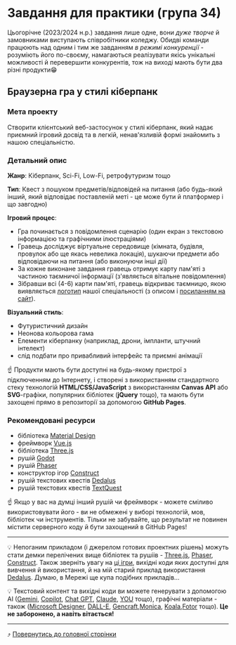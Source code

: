 # Завдання для практики (група 34)

Цьогорічне (2023/2024 н.р.) завдання лише одне, вони *дуже творче* й замовниками виступають співробітники коледжу. Обидві команди працюють над одним і тим же завданням *в режимі конкуренції* - розуміють його по-своєму, намагаються реалізувати якісь унікальні можливості й перевершити конкурентів, тож на виході мають бути два різні продукти😁 

## Браузерна гра у стилі кіберпанк

### Мета проекту

Створити клієнтський веб-застосунок у стилі кіберпанк, який надає приємний ігровий досвід та в легкій, ненав'язливій формі знайомить з нашою спеціальністю. 

### Детальний опис

**Жанр**: Кіберпанк, Sci-Fi, Low-Fi, ретрофутуризм тощо

**Тип**: Квест з пошуком предметів/відповідей на питання (або будь-який інший, який відповідає поставленій меті - це може бути й платформер і що завгодно)

**Ігровий процес**:
* Гра починається з повідомлення сценарію (один екран з текстовою інформацією та графічними ілюстраціями)
* Гравець досліджує віртуальне середовище (кімната, будівля, провулок або ще якась невелика локація), шукаючи предмети або відповідаючи на питання (або виконуючи інші дії)
* За кожне виконане завдання гравець отримує карту пам'яті з частиною таємничої інформації (з'являється вітальне повідомлення)
* Зібравши всі (4-6) карти пам'яті, гравець відкриває таємницю, якою виявляється [логотип](images/SE-logo-transparent.png) нашої спеціальності (з описом і [посиланням на сайт](https://sites.google.com/polytechnic.co.cc/main/%D0%B3%D0%BE%D0%BB%D0%BE%D0%B2%D0%BD%D0%B0/%D1%81%D0%BF%D0%B5%D1%86%D1%96%D0%B0%D0%BB%D1%96%D0%B7%D0%B0%D1%86%D1%96%D1%97?authuser=0#h.ho48gail8chq)).

**Візуальний стиль**:

* Футуристичний дизайн
* Неонова кольорова гама
* Елементи кіберпанку (наприклад, дрони, імпланти, штучний інтелект)
* слід подбати про привабливий інтерфейс та приємні анімації

☝️ Продукти мають бути доступні на будь-якому пристрої з підключенням до Інтернету, і створені з використанням стандартного стеку технологій **HTML/CSS/JavaScript** з використанням **Canvas API** або **SVG**-графіки, популярних бібліотек (**jQuery** тощо), та мають бути захощені прямо в репозиторії за допомогою **GitHub Pages**.

### Рекомендовані ресурси
* бібліотека [Material Design](https://material.io/)
* фреймворк [Vue.js](https://vuejs.org/)
* бібліотека [Three.js](https://threejs.org/)
* рушій [Godot](https://godotengine.org/)
* рушій [Phaser](https://phaser.io/)
* конструктор ігор [Construct](https://www.construct.net/en)
* рушій текстових квестів [Dedalus](https://github.com/pistacchio/Dedalus)
* рушій текстових квестів [TextQuest](https://textquest.io/)

☝️ Якщо у вас на думці інший рушій чи фреймворк - можете сміливо використовувати його - ви не обмежені у виборі технологій, мов, бібліотек чи інструментів. Тільки не забувайте, що результат не повинен містити серверного коду й бути захощений в GitHub Pages!

---

💡 Непоганим прикладом (і джерелом готових проектних рішень) можуть стати демки перелічених вище бібліотек та рушіів - [Three.js](https://threejs.org/), [Phaser](https://labs.phaser.io/index.html?dir=games/&q=), [Construct](https://editor.construct.net/#open=vehicle-switching). Також зверніть увагу на [ці ігри](https://devsnap.me/three-js-games), вихідні коди яких доступні для вивчення й використання, й на мій старий приклад використання [Dedalus](https://github.com/liketaurus/IF-Dedalus?tab=readme-ov-file). Думаю, в Мережі ще купа подібних прикладів...

💡 Текстовий контент та вихідні коди ви можете генерувати з допомогою AI ([Gemini](https://gemini.google.com/), [Copilot](https://copilot.microsoft.com/), [Chat GPT](https://chat.openai.com/), [Claude](https://claude.ai/), [YOU](https://you.com/) тощо), графічні матеріали - також ([Microsoft Designer](https://designer.microsoft.com/), [DALL-E](https://labs.openai.com/), [Gencraft](https://labs.openai.com/),[Monica](https://monica.im/image-tools/ai-image-generator-from-text), [Koala](https://koala.sh/tools/free-ai-stock-image-generator),[Fotor](https://www.fotor.com/ai-image-generator/) тощо). **Це не заборонено, а навіть вітається!**

---

⤴️ [Повернутись до головної сторінки](index.md)
